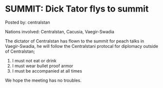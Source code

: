 # SUMMIT: Dick Tator flys to summit

Posted by: centralstan

Nations involved: Centralstan, Cacusia, Vaegir-Swadia

The dictator of Centralstan has flown to the summit for peach talks in Vaegir-Swadia, he will follow the Centralstani protocal for diplomacy outside of Centralstan;

1. I must not eat or drink
2. I must wear bullet proof armor
3. I must be accompanied at all times

We hope the meeting has no troubles.